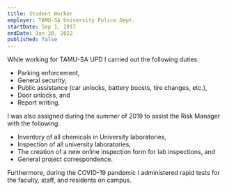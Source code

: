 ```yaml
---
title: Student Worker
employer: TAMU-SA University Police Dept.
startDate: Sep 1, 2017
endDate: Jan 30, 2022
published: false
---
```

While working for TAMU-SA UPD I carried out the following duties:

- Parking enforcement,
- General security,
- Public assistance (car unlocks, battery boosts, tire changes, etc.),
- Door unlocks, and
- Report writing.

I was also assigned during the summer of 2019 to assist the Risk Manager with
the following:

- Inventory of all chemicals in University laboratories,
- Inspection of all university laboratories,
- The creation of a new online inspection form for lab inspections, and
- General project correspondence.

Furthermore, during the COVID-19 pandemic I administered rapid tests for the
faculty, staff, and residents on campus.
